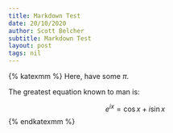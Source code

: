 ```yaml
---
title: Markdown Test
date: 20/10/2020
author: Scott Belcher
subtitle: Markdown Test
layout: post
tags: nil
---
```

{% katexmm %}
Here, have some $\pi$.

The greatest equation known to man is:

$$ e^{ix} = \cos{x} + i\sin{x} $$
{% endkatexmm %}

